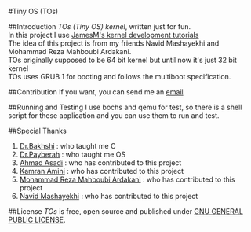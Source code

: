 #Tiny OS (TOs)

##Introduction
*TOs (Tiny OS) kernel*, written just for fun.  
In this project I use [JamesM's kernel development tutorials](http://www.jamesmolloy.co.uk/tutorial_html/index.html)  
The idea of this project is from my friends Navid Mashayekhi and Mohammad Reza Mahboubi Ardakani.  
TOs originally supposed to be 64 bit kernel but until now it's just 32 bit kernel  
TOs uses GRUB 1 for booting and follows the multiboot specification.

##Contribution
If you want, you can send me an [email](mailto:parham.alvani@gmail.com)

##Running and Testing
I use bochs and qemu for test, so there is a shell script for these application and you can use them to run and test.

##Special Thanks
1. [Dr.Bakhshi](mailto:bbakhshi@aut.ac.ir) : who taught me C
2. [Dr.Payberah](mailto:amir@sics.se) : who taught me OS
3. [Ahmad Asadi](ahmad.asadi.ir@gmail.com) : who has contributed to this project
4. [Kamran Amini](mailto:kam.cpp@gmail.com) : who has contributed to this project
5. [Mohammad Reza Mahboubi Ardakani](mailto:mrmahboubi95@yahoo.com) : who has contributed to this project
6. [Navid Mashayekhi](mailto:mashayekhi.navid@yahoo.com) : who has contributed to this project

##License
*TOs* is free, open source and published under [GNU GENERAL PUBLIC LICENSE](http://opensource.org/licenses/gpl-2.0).
